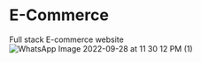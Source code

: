 # E-Commerce
Full stack E-commerce website
![WhatsApp Image 2022-09-28 at 11 30 12 PM (1)](https://user-images.githubusercontent.com/78915916/192858528-a55d065f-d89f-4271-bb8a-2853fecb9abc.jpeg)

